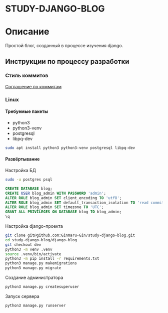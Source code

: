 # STUDY-DJANGO-BLOG
# Описание
Простой блог, созданный в процессе изучения django.

## Инструкции по процессу разработки

### Стиль коммитов
[Соглашение по коммитам](https://www.conventionalcommits.org/en/v1.0.0/)

### Linux

#### Требуемые пакеты
- python3
- python3-venv
- postgresql
- libpq-dev

```bash
sudo apt install python3 python3-venv postgresql libpq-dev
```

#### Развёртывание
Настройка БД
```bash
sudo -u postgres psql
```
```sql
CREATE DATABASE blog;
CREATE USER blog_admin WITH PASSWORD 'admin';
ALTER ROLE blog_admin SET client_encoding TO 'utf8';
ALTER ROLE blog_admin SET default_transaction_isolation TO 'read committed';
ALTER ROLE blog_admin SET timezone TO 'UTC';
GRANT ALL PRIVILEGES ON DATABASE blog TO blog_admin;
\q
```
Настройка django-проекта
```bash
git clone git@github.com:Ginmaru-Gin/study-django-blog.git
cd study-django-blog/django-blog
git checkout dev
python3 -m venv .venv
source .venv/bin/activate
python3 -m pip install -r requirements.txt
python3 manage.py makemigrations
python3 manage.py migrate
```
Создание администратора
```bash
python3 manage.py createsuperuser
```
Запуск сервера
```bash
python3 manage.py runserver
```
